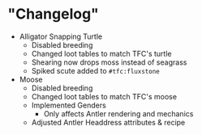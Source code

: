 # "Changelog"

- Alligator Snapping Turtle
  - Disabled breeding
  - Changed loot tables to match TFC's turtle
  - Shearing now drops moss instead of seagrass
  - Spiked scute added to `#tfc:fluxstone`
- Moose
  - Disabled breeding
  - Changed loot tables to match TFC's moose
  - Implemented Genders
    - Only affects Antler rendering and mechanics
  - Adjusted Antler Headdress attributes & recipe
